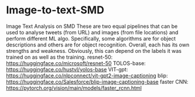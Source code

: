 # Image-to-text-SMD
Image Text Analysis on SMD
These are two equal pipelines that can be used to analyse tweets (from URL) and images (from file locations) and perform different ML algo. Specifically, some algorithms are for object descriptions and others are for object recognition. Overall, each has its own strengths and weakness. Obviously, this can depend on the labels it was trained on as well as the training. resnet-50: https://huggingface.co/microsoft/resnet-50 TOLOS-base: https://huggingface.co/hustvl/yolos-base VIT-gpt: https://huggingface.co/nlpconnect/vit-gpt2-image-captioning blip: https://huggingface.co/Salesforce/blip-image-captioning-base faster CNN: https://pytorch.org/vision/main/models/faster_rcnn.html
